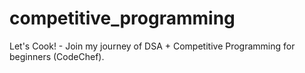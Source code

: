 # competitive_programming
Let's Cook! - Join my journey of DSA + Competitive Programming for beginners (CodeChef).
